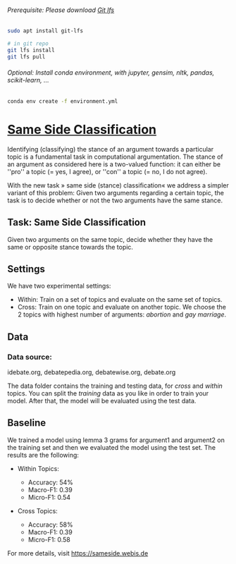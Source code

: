 ###### Prerequisite: Please download [Git lfs](https://git-lfs.github.com/) 

```bash
sudo apt install git-lfs

# in git repo
git lfs install
git lfs pull
```
  
###### Optional: Install conda environment, with jupyter, gensim, nltk, pandas, scikit-learn, ...

```bash
conda env create -f environment.yml
```
  
# [Same Side Classification](https://sameside.webis.de) 

Identifying (classifying) the stance of an argument towards a particular topic is a fundamental task in computational argumentation. The stance of an argument as considered here is a two-valued function: it can either be ''pro'' a topic (= yes, I agree), or ''con'' a topic (= no, I do not agree).

With the new task » same side (stance) classification« we address a simpler variant of this problem: Given two arguments regarding a certain topic, the task is to decide whether or not the two arguments have the same stance. 
  
## Task: Same Side Classification

Given two arguments on the same topic, decide whether they have the same or opposite stance towards the topic. 


## Settings
We have two experimental settings:
 - Within: Train on a set of topics and evaluate on the same set of topics.
 - Cross: Train on one topic and evaluate on another topic.
We choose the 2 topics with highest number of arguments: *abortion* and *gay marriage*.


## Data
### Data source:
idebate.org, debatepedia.org, debatewise.org, debate.org

The data folder contains the training and testing data, for *cross* and *within* topics. You can split the *training* data as you like in order to train your model. After that, the model will be evaluated using the test data.

## Baseline
We trained a model using lemma 3 grams for argument1 and argument2 on the training set and then we evaluated the model using the test set. The results are the following:

 - Within Topics:
   - 	Accuracy: 54%
   - 	Macro-F1:  0.39
   - 	Micro-F1: 0.54

 - Cross Topics:
   - 	Accuracy: 58%
   - 	Macro-F1:  0.39
   - 	Micro-F1: 0.58
   
For more details, visit https://sameside.webis.de

